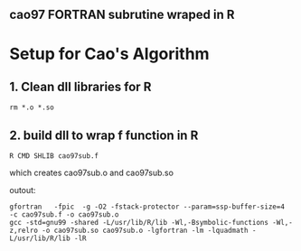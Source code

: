 cao97 FORTRAN subrutine wraped in R 
---


# Setup for Cao's Algorithm

## 1. Clean dll libraries for R
```
rm *.o *.so
```

## 2. build dll to wrap f function in R
```
R CMD SHLIB cao97sub.f
```
which creates cao97sub.o and cao97sub.so

outout:
```
gfortran   -fpic  -g -O2 -fstack-protector --param=ssp-buffer-size=4  -c cao97sub.f -o cao97sub.o
gcc -std=gnu99 -shared -L/usr/lib/R/lib -Wl,-Bsymbolic-functions -Wl,-z,relro -o cao97sub.so cao97sub.o -lgfortran -lm -lquadmath -L/usr/lib/R/lib -lR
```
